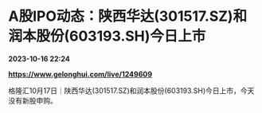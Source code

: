 # A股IPO动态：陕西华达(301517.SZ)和润本股份(603193.SH)今日上市

**2023-10-16 22:24**

**https://www.gelonghui.com/live/1249609**

格隆汇10月17日｜陕西华达(301517.SZ)和润本股份(603193.SH)今日上市，今天没有新股申购。